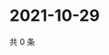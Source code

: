 # 2021-10-29

共 0 条

<!-- BEGIN WEIBO -->
<!-- 最后更新时间 Fri Oct 29 2021 03:00:48 GMT+0800 (China Standard Time) -->

<!-- END WEIBO -->
